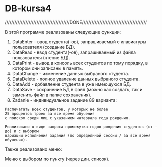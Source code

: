# DB-kursa4

/////////////////////////////////////////DONE/////////////////////////////////////////

В этой программе реализованы следующие функции:

  1. DataEnter - ввод студента(-ов), запрашиваемый с клавиатуры пользователя (создание БД).
  2. DataRead - ввод студента(-ов), запрашиваемый из файла пользователя (чтение БД).
  3. DataPrint - вывод в консоль всех студентов по тому порядку, в котором они записаны в память.
  4. DataChange - изменение данных выбраного студента.
  5. DataDelete - полное удаление данных выбраного студента.
  6. DataAdd - добавление студента в уже имеющуюся БД.
  7. DataSave - сохранение БД в файл (можно как создать, так и заменить файл в папке сохранения).
  8. Zadanie - индивидуальное задание 89 варианта:
  
    Распечатать всех студентов, у которых не более 
    25 процентов троек за все время обучения 
    с поиском среди лиц с указанием интервала года рождения.

    Реализовано в виде запроса промежутка годов рождения студентов (от - до) и с выбором
    вариации исполнения задания (по определнной сессии / за все время обучения).
  
Также реализовано меню:

  Меню с выбором по пункту (через дин. список).
  
  
   
    
        
    

